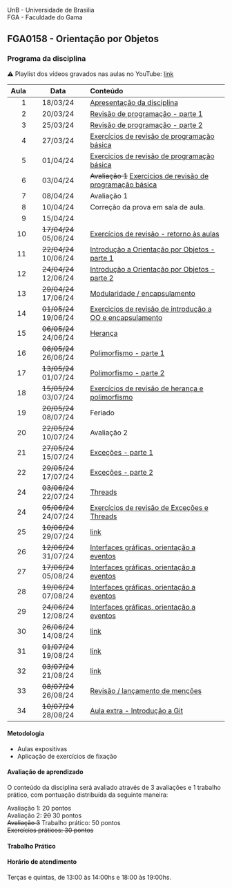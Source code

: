 UnB - Universidade de Brasilia  
FGA - Faculdade do Gama  
## FGA0158 - Orientação por Objetos


### Programa da disciplina

:warning: Playlist dos vídeos gravados nas aulas no YouTube: [link](https://youtube.com/playlist?list=PLrzhWxX1YYM9znXBp_YhiyiXIdXadLeka)

**Aula**  | **Data** | **Conteúdo**
---------:|:---------------------:|:----------
1         |   18/03/24            | [Apresentação da disciplina](aula1/)
2         |   20/03/24            | [Revisão de programação - parte 1](aula2/)
3         |   25/03/24            | [Revisão de programação - parte 2](aula3/)
4         |   27/03/24            | [Exercícios de revisão de programação básica](aula4/)
5         |   01/04/24            | [Exercicios de revisão de programação básica](aula4/)
6         |   03/04/24            | ~~Avaliação 1~~ [Exercicios de revisão de programação básica](aula4/)
7         |   08/04/24            | Avaliação 1 
8         |   10/04/24            | Correção da prova em sala de aula.
9         |   15/04/24            | 
10        | ~~17/04/24~~ 05/06/24 | [Exercícios de revisão - retorno às aulas](exercicios/revisaoCB)
11        | ~~22/04/24~~ 10/06/24 | [Introdução a Orientação por Objetos - parte 1](aula6/) 
12        | ~~24/04/24~~ 12/06/24 | [Introdução a Orientação por Objetos - parte 2](aula7/)
13        | ~~29/04/24~~ 17/06/24 | [Modularidade / encapsulamento](aula8/)
14        | ~~01/05/24~~ 19/06/24 | [Exercicios de revisão de introdução a OO e encapsulamento](aula9/)
15        | ~~06/05/24~~ 24/06/24 | [Herança](aula10/)
16        | ~~08/05/24~~ 26/06/24 | [Polimorfismo - parte 1](aula11/)
17        | ~~13/05/24~~ 01/07/24 | [Polimorfismo - parte 2](aula12/)
18        | ~~15/05/24~~ 03/07/24 | [Exercícios de revisão de herança e polimorfismo](aula13/)
19        | ~~20/05/24~~ 08/07/24 | Feriado  
20        | ~~22/05/24~~ 10/07/24 | Avaliação 2
21        | ~~27/05/24~~ 15/07/24 | [Exceções - parte 1](aula15/)                  
22        | ~~29/05/24~~ 17/07/24 | [Exceções - parte 2](aula16/)
24        | ~~03/06/24~~ 22/07/24 | [Threads](aula17/)
24        | ~~05/06/24~~ 24/07/24 | [Exercícios de revisão de Exceções e Threads](aula18/)  
25        | ~~10/06/24~~ 29/07/24 | [link](aula19/)                                                     
26        | ~~12/06/24~~ 31/07/24 | [Interfaces gráficas, orientação a eventos](aula24/)
27        | ~~17/06/24~~ 05/08/24 | [Interfaces gráficas, orientação a eventos](aula25/)
28        | ~~19/06/24~~ 07/08/24 | [Interfaces gráficas, orientação a eventos](aula26/)
29        | ~~24/06/24~~ 12/08/24 | [Interfaces gráficas, orientação a eventos](aula27/)
30        | ~~26/06/24~~ 14/08/24 | [link](aula28/)
31        | ~~01/07/24~~ 19/08/24 | [link](aula29/)
32        | ~~03/07/24~~ 21/08/24 | [link](aula30/)
33        | ~~08/07/24~~ 26/08/24 | [Revisão / lançamento de menções](aula32/)
34        | ~~10/07/24~~ 28/08/24 | [Aula extra - Introdução a Git ](aula33/)
                       
#### Metodologia

* Aulas expositivas
* Aplicação de exercícios de fixação

#### Avaliação de aprendizado 

O conteúdo da disciplina será avaliado através de 3 avaliações e 1 trabalho
prático, com pontuação distribuída da seguinte maneira: 

Avaliação 1: 20 pontos  
Avaliação 2: ~~20~~ 30 pontos  
~~Avaliação 3~~ Trabalho prático: 50 pontos  
~~Exercícios práticos: 30 pontos~~


#### Trabalho Prático



#### Horário de atendimento
Terças e quintas, de 13:00 às 14:00hs e 18:00 às 19:00hs.
